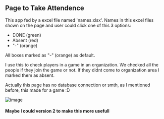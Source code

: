 ## Page to Take Attendence

This app fed by a excel file named 'names.xlsx'. Names in this excel files shown on the page and user could click one of this 3 options:
- DONE (green)
- Absent (red)
- "-" (orange)

All boxes marked as "-" (orange) as default.

I use this to check players in a game in an organization. We checked all the people if they join the game or not. If they didnt come to organization area I marked them as absent.

Actually this page has no database connection or smth, as I mentioned before, this made for a game :D

![image](https://user-images.githubusercontent.com/70684994/147786306-aad45bfe-673e-46c2-ba15-3b3bc47d9c67.png)


#### Maybe I could version 2 to make this more usefull
